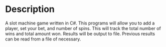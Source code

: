 # Description
A slot machine game written in C#. This programs will allow you to add a player, set your bet, and number of spins. This will track the total number of wins and total amount won. Results will be output to file. Previous results can be read from a file of necessary. 